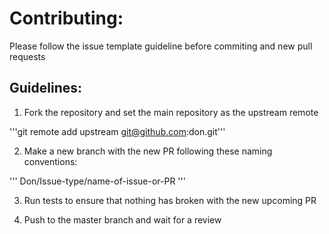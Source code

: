 # Contributing:

Please follow the issue template guideline before commiting and new pull requests

## Guidelines:

1. Fork the repository and set the main repository as the upstream remote

'''git remote add upstream git@github.com:don.git'''

2. Make a new branch with the new PR following these naming conventions:

'''
Don/Issue-type/name-of-issue-or-PR
'''

3. Run tests to ensure that nothing has broken with the new upcoming PR

4. Push to the master branch and wait for a review

